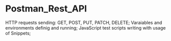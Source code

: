 # Postman_Rest_API
HTTP requests sending: GET, POST, PUT, PATCH, DELETE;
Varaiables and environments definig and running;
JavaScript test scripts writing with usage of Snippets;
